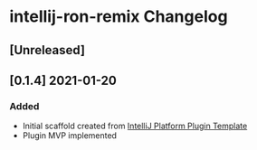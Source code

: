 <!-- Keep a Changelog guide -> https://keepachangelog.com -->

# intellij-ron-remix Changelog

## [Unreleased]

## [0.1.4] 2021-01-20
### Added
- Initial scaffold created from [IntelliJ Platform Plugin Template](https://github.com/JetBrains/intellij-platform-plugin-template)
- Plugin MVP implemented